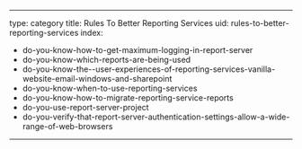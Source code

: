 
---
type: category
title: Rules To Better Reporting Services
uid: rules-to-better-reporting-services
index:
 - do-you-know-how-to-get-maximum-logging-in-report-server
 - do-you-know-which-reports-are-being-used
 - do-you-know-the--user-experiences-of-reporting-services-vanilla-website-email-windows-and-sharepoint
 - do-you-know-when-to-use-reporting-services
 - do-you-know-how-to-migrate-reporting-service-reports
 - do-you-use-report-server-project
 - do-you-verify-that-report-server-authentication-settings-allow-a-wide-range-of-web-browsers
---



